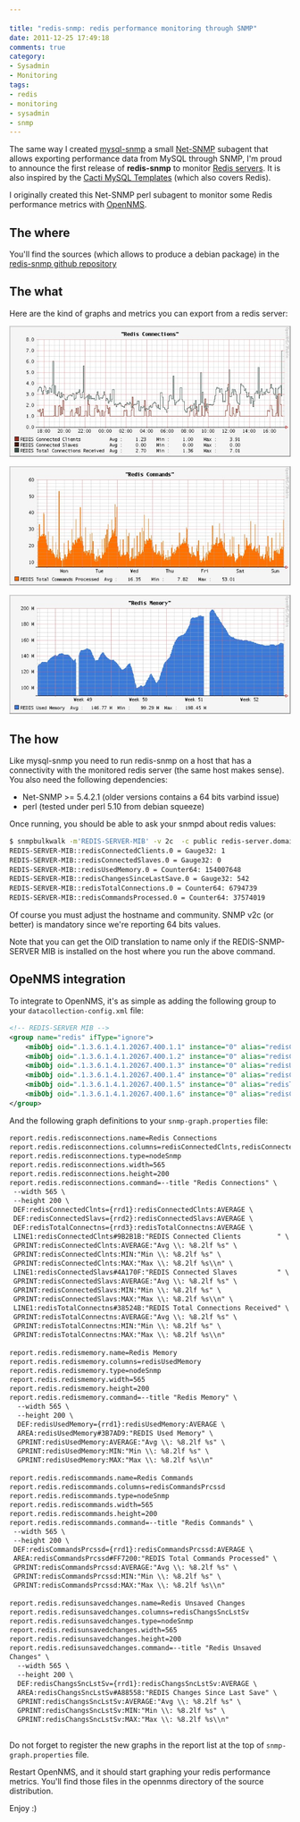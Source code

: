 ```yaml
---

title: "redis-snmp: redis performance monitoring through SNMP"
date: 2011-12-25 17:49:18
comments: true
category:
- Sysadmin
- Monitoring
tags:
- redis
- monitoring
- sysadmin
- snmp
---
```

The same way I created [mysql-snmp](/software-contributions/mysql-snmp-monitor-mysql-with-snmp/) a small [Net-SNMP](http://www.net-snmp.org/) subagent that allows exporting performance data from MySQL through SNMP, I'm proud to announce the first release of **redis-snmp** to monitor [Redis servers](http://redis.io/). It is also inspired by the [Cacti MySQL Templates](http://code.google.com/p/mysql-cacti-templates/) (which also covers Redis).

I originally created this Net-SNMP perl subagent to monitor some Redis performance metrics with [OpenNMS](http://www.opennms.org/).

## The where

You'll find the sources (which allows to produce a debian package) in the [redis-snmp github repository](http://github/masterzen/redis-snmp)

## The what

Here are the kind of graphs and metrics you can export from a redis server:

![Redis Connections](/images/uploads/2011/12/redis-connections.jpg "Redis Connections")

![Redis Commands](/images/uploads/2011/12/redis-commands.jpg "Redis Commands")

![Redis Memory](/images/uploads/2011/12/redis-memory.jpg "Redis Memory")

## The how

Like mysql-snmp you need to run redis-snmp on a host that has a connectivity with the monitored redis server (the same host makes sense). You also need the following dependencies:

* Net-SNMP >= 5.4.2.1 (older versions contains a 64 bits varbind issue)
* perl (tested under perl 5.10 from debian squeeze)

Once running, you should be able to ask your snmpd about redis values:

```sh
$ snmpbulkwalk -m'REDIS-SERVER-MIB' -v 2c  -c public redis-server.domain.com .1.3.6.1.4.1.20267.400
REDIS-SERVER-MIB::redisConnectedClients.0 = Gauge32: 1
REDIS-SERVER-MIB::redisConnectedSlaves.0 = Gauge32: 0
REDIS-SERVER-MIB::redisUsedMemory.0 = Counter64: 154007648
REDIS-SERVER-MIB::redisChangesSinceLastSave.0 = Gauge32: 542
REDIS-SERVER-MIB::redisTotalConnections.0 = Counter64: 6794739
REDIS-SERVER-MIB::redisCommandsProcessed.0 = Counter64: 37574019
```

Of course you must adjust the hostname and community. SNMP v2c (or better) is mandatory since we're reporting 64 bits values. 

Note that you can get the OID translation to name only if the REDIS-SNMP-SERVER MIB is installed on the host where you run the above command.

## OpeNMS integration

To integrate to OpenNMS, it's as simple as adding the following group to your ``datacollection-config.xml`` file:

```xml
<!-- REDIS-SERVER MIB -->
<group name="redis" ifType="ignore">
    <mibObj oid=".1.3.6.1.4.1.20267.400.1.1" instance="0" alias="redisConnectedClnts" type="Gauge32" />
    <mibObj oid=".1.3.6.1.4.1.20267.400.1.2" instance="0" alias="redisConnectedSlavs" type="Gauge32" />
    <mibObj oid=".1.3.6.1.4.1.20267.400.1.3" instance="0" alias="redisUsedMemory" type="Gauge64" />
    <mibObj oid=".1.3.6.1.4.1.20267.400.1.4" instance="0" alias="redisChangsSncLstSv" type="Gauge32" />
    <mibObj oid=".1.3.6.1.4.1.20267.400.1.5" instance="0" alias="redisTotalConnectns" type="Counter64" />
    <mibObj oid=".1.3.6.1.4.1.20267.400.1.6" instance="0" alias="redisCommandsPrcssd" type="Counter64" />
</group>
```

And the following graph definitions to your ``snmp-graph.properties`` file:

```
report.redis.redisconnections.name=Redis Connections
report.redis.redisconnections.columns=redisConnectedClnts,redisConnectedSlavs,redisTotalConnectns
report.redis.redisconnections.type=nodeSnmp
report.redis.redisconnections.width=565
report.redis.redisconnections.height=200
report.redis.redisconnections.command=--title "Redis Connections" \
 --width 565 \
 --height 200 \
 DEF:redisConnectedClnts={rrd1}:redisConnectedClnts:AVERAGE \
 DEF:redisConnectedSlavs={rrd2}:redisConnectedSlavs:AVERAGE \
 DEF:redisTotalConnectns={rrd3}:redisTotalConnectns:AVERAGE \
 LINE1:redisConnectedClnts#9B2B1B:"REDIS Connected Clients         " \
 GPRINT:redisConnectedClnts:AVERAGE:"Avg \\: %8.2lf %s" \
 GPRINT:redisConnectedClnts:MIN:"Min \\: %8.2lf %s" \
 GPRINT:redisConnectedClnts:MAX:"Max \\: %8.2lf %s\\n" \
 LINE1:redisConnectedSlavs#4A170F:"REDIS Connected Slaves          " \
 GPRINT:redisConnectedSlavs:AVERAGE:"Avg \\: %8.2lf %s" \
 GPRINT:redisConnectedSlavs:MIN:"Min \\: %8.2lf %s" \
 GPRINT:redisConnectedSlavs:MAX:"Max \\: %8.2lf %s\\n" \
 LINE1:redisTotalConnectns#38524B:"REDIS Total Connections Received" \
 GPRINT:redisTotalConnectns:AVERAGE:"Avg \\: %8.2lf %s" \
 GPRINT:redisTotalConnectns:MIN:"Min \\: %8.2lf %s" \
 GPRINT:redisTotalConnectns:MAX:"Max \\: %8.2lf %s\\n"

report.redis.redismemory.name=Redis Memory
report.redis.redismemory.columns=redisUsedMemory
report.redis.redismemory.type=nodeSnmp
report.redis.redismemory.width=565
report.redis.redismemory.height=200
report.redis.redismemory.command=--title "Redis Memory" \
  --width 565 \
  --height 200 \
  DEF:redisUsedMemory={rrd1}:redisUsedMemory:AVERAGE \
  AREA:redisUsedMemory#3B7AD9:"REDIS Used Memory" \
  GPRINT:redisUsedMemory:AVERAGE:"Avg \\: %8.2lf %s" \
  GPRINT:redisUsedMemory:MIN:"Min \\: %8.2lf %s" \
  GPRINT:redisUsedMemory:MAX:"Max \\: %8.2lf %s\\n"

report.redis.rediscommands.name=Redis Commands
report.redis.rediscommands.columns=redisCommandsPrcssd
report.redis.rediscommands.type=nodeSnmp
report.redis.rediscommands.width=565
report.redis.rediscommands.height=200
report.redis.rediscommands.command=--title "Redis Commands" \
 --width 565 \
 --height 200 \
 DEF:redisCommandsPrcssd={rrd1}:redisCommandsPrcssd:AVERAGE \
 AREA:redisCommandsPrcssd#FF7200:"REDIS Total Commands Processed" \
 GPRINT:redisCommandsPrcssd:AVERAGE:"Avg \\: %8.2lf %s" \
 GPRINT:redisCommandsPrcssd:MIN:"Min \\: %8.2lf %s" \
 GPRINT:redisCommandsPrcssd:MAX:"Max \\: %8.2lf %s\\n"

report.redis.redisunsavedchanges.name=Redis Unsaved Changes
report.redis.redisunsavedchanges.columns=redisChangsSncLstSv
report.redis.redisunsavedchanges.type=nodeSnmp
report.redis.redisunsavedchanges.width=565
report.redis.redisunsavedchanges.height=200
report.redis.redisunsavedchanges.command=--title "Redis Unsaved Changes" \
  --width 565 \
  --height 200 \
  DEF:redisChangsSncLstSv={rrd1}:redisChangsSncLstSv:AVERAGE \
  AREA:redisChangsSncLstSv#A88558:"REDIS Changes Since Last Save" \
  GPRINT:redisChangsSncLstSv:AVERAGE:"Avg \\: %8.2lf %s" \
  GPRINT:redisChangsSncLstSv:MIN:"Min \\: %8.2lf %s" \
  GPRINT:redisChangsSncLstSv:MAX:"Max \\: %8.2lf %s\\n"
 
```

Do not forget to register the new graphs in the report list at the top of ``snmp-graph.properties`` file.

Restart OpenNMS, and it should start graphing your redis performance metrics.
You'll find those files in the opennms directory of the source distribution.

Enjoy :)

